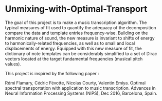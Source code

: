 # Unmixing-with-Optimal-Transport


The goal of this project is to make a music transcription algorithm. The typical measures of fit used to
quantify the adequacy of the decomposition compare the data and template entries
frequency-wise. Building on the harmonic nature of sound, the new measure is 
invariant to shifts of energy to harmonically-related frequencies, as well as to small and local displacements of energy. Equipped
with this new measure of fit, the dictionary of note templates can be considerably simplified to a set of Dirac
vectors located at the target fundamental frequencies (musical pitch values).

This project is inspired by the following paper :

Rémi Flamary, Cédric Févotte, Nicolas Courty, Valentin Emiya. Optimal spectral transportation with application to music transcription. Advances in Neural Information Processing Systems (NIPS), Dec 2016, Barcelona, Spain.
